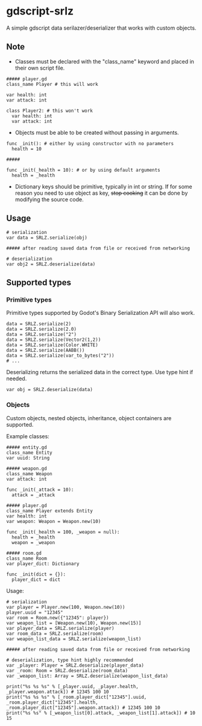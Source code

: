 # gdscript-srlz
A simple gdscript data serilazer/deserializer that works with custom objects.

## Note
- Classes must be declared with the "class_name" keyword and placed in their own script file.
```
##### player.gd
class_name Player # this will work

var health: int
var attack: int

class Player2: # this won't work
  var health: int
  var attack: int
```

- Objects must be able to be created without passing in arguments.
```
func _init(): # either by using constructor with no parameters
  health = 10

#####

func _init(_health = 10): # or by using default arguments
  health = _health
```

- Dictionary keys should be primitive, typically in int or string. If for some reason you need to use object as key, ~~stop cooking~~ it can be done by modifying the source code.

## Usage
```
# serialization
var data = SRLZ.serialize(obj)

##### after reading saved data from file or received from networking

# deserialization
var obj2 = SRLZ.deserialize(data)
```

## Supported types

### Primitive types
Primitive types supported by Godot's Binary Serialization API will also work.
```
data = SRLZ.serialize(2)
data = SRLZ.serialize(2.0)
data = SRLZ.serialize("2")
data = SRLZ.serialize(Vector2(1,2))
data = SRLZ.serialize(Color.WHITE)
data = SRLZ.serialize(AABB())
data = SRLZ.serialize(var_to_bytes("2"))
# ...
```
Deserializing returns the serialized data in the correct type. Use type hint if needed.
```
var obj = SRLZ.deserialize(data)
```

### Objects
Custom objects, nested objects, inheritance, object containers are supported.

Example classes:
```
##### entity.gd
class_name Entity
var uuid: String

##### weapon.gd
class_name Weapon
var attack: int

func _init(_attack = 10):
  attack = _attack

##### player.gd
class_name Player extends Entity
var health: int
var weapon: Weapon = Weapon.new(10)

func _init(_health = 100, _weapon = null):
  health = _health
  weapon = _weapon

##### room.gd
class_name Room
var player_dict: Dictionary

func _init(dict = {}):
  player_dict = dict
```
Usage:
```
# serialization
var player = Player.new(100, Weapon.new(10))
player.uuid = "12345"
var room = Room.new({"12345": player})
var weapon_list = [Weapon.new(10), Weapon.new(15)]
var player_data = SRLZ.serialize(player)
var room_data = SRLZ.serialize(room)
var weapon_list_data = SRLZ.serialize(weapon_list)

##### after reading saved data from file or received from networking

# deserialization, type hint highly recommended
var _player: Player = SRLZ.deserialize(player_data)
var _room: Room = SRLZ.deserialize(room_data)
var _weapon_list: Array = SRLZ.deserialize(weapon_list_data)

print("%s %s %s" % [_player.uuid, _player.health, _player.weapon.attack]) # 12345 100 10
print("%s %s %s" % [_room.player_dict["12345"].uuid, _room.player_dict["12345"].health, _room.player_dict["12345"].weapon.attack]) # 12345 100 10
print("%s %s" % [_weapon_list[0].attack, _weapon_list[1].attack]) # 10 15
```

